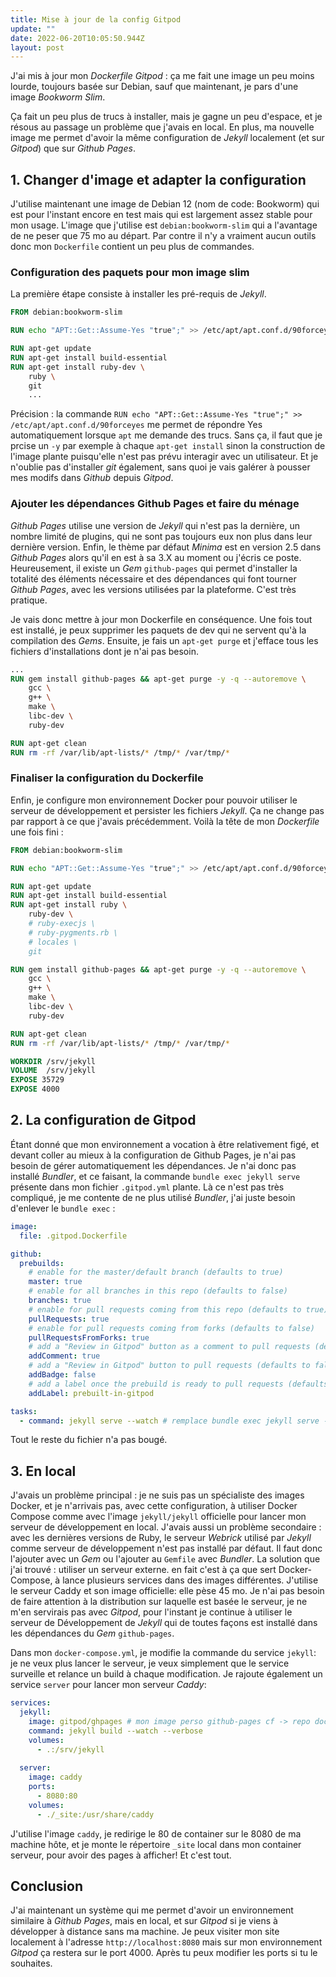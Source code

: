 ```yaml
---
title: Mise à jour de la config Gitpod
update: ""
date: 2022-06-20T10:05:50.944Z
layout: post
---
```

J'ai mis à jour mon *Dockerfile Gitpod* : ça me fait une image un peu moins lourde, toujours basée sur Debian, sauf que maintenant, je pars d'une image *Bookworm Slim*. 

Ça fait un peu plus de trucs à installer, mais je gagne un peu d'espace, et je résous au passage un problème que j'avais en local. En plus, ma nouvelle image me permet d'avoir la même configuration de *Jekyll* localement (et sur *Gitpod*) que sur *Github Pages*.

## 1. Changer d'image et adapter la configuration

J'utilise maintenant une image de Debian 12 (nom de code: Bookworm) qui est pour l'instant encore en test mais qui est largement assez stable pour mon usage. L'image que j'utilise est `debian:bookworm-slim` qui a l'avantage de ne peser que 75 mo au départ. Par contre il n'y a vraiment aucun outils donc mon `Dockerfile` contient un peu plus de commandes.

### Configuration des paquets pour mon image slim

 La première étape consiste à installer les pré-requis de *Jekyll*.

```dockerfile
FROM debian:bookworm-slim

RUN echo "APT::Get::Assume-Yes "true";" >> /etc/apt/apt.conf.d/90forceyes

RUN apt-get update
RUN apt-get install build-essential
RUN apt-get install ruby-dev \
    ruby \
    git
    ...
```

Précision : la commande `RUN echo "APT::Get::Assume-Yes "true";" >> /etc/apt/apt.conf.d/90forceyes` me permet de répondre Yes automatiquement lorsque `apt` me demande des trucs. Sans ça, il faut que je prcise un `-y` par exemple à chaque `apt-get install` sinon la construction de l'image plante puisqu'elle n'est pas prévu interagir avec un utilisateur. Et je n'oublie pas d'installer *git* également, sans quoi je vais galérer à pousser mes modifs dans *Github* depuis *Gitpod*.

### Ajouter les dépendances Github Pages et faire du ménage

*Github Pages* utilise une version de *Jekyll* qui n'est pas la dernière, un nombre limité de plugins, qui ne sont pas toujours eux non plus dans leur dernière version. Enfin, le thème par défaut *Minima* est en version 2.5 dans *Github Pages* alors qu'il en est à sa 3.X au moment ou j'écris ce poste. Heureusement, il existe un *Gem* `github-pages` qui permet d'installer la totalité des éléments nécessaire et des dépendances qui font tourner *Github Pages*, avec les versions utilisées par la plateforme. C'est très pratique. 

Je vais donc mettre à jour mon Dockerfile en conséquence. Une fois tout est installé, je peux supprimer les paquets de dev qui ne servent qu'à la compilation des *Gems*. Ensuite, je fais un `apt-get purge` et j'efface tous les fichiers d'installations dont je n'ai pas besoin.

```dockerfile
...
RUN gem install github-pages && apt-get purge -y -q --autoremove \
    gcc \
    g++ \
    make \
    libc-dev \
    ruby-dev

RUN apt-get clean
RUN rm -rf /var/lib/apt-lists/* /tmp/* /var/tmp/*
```

### Finaliser la configuration du Dockerfile

Enfin, je configure mon environnement Docker pour pouvoir utiliser le serveur de développement et persister les fichiers *Jekyll*. Ça ne change pas par rapport à ce que j'avais précédemment. Voilà la tête de mon *Dockerfile* une fois fini :

```dockerfile
FROM debian:bookworm-slim

RUN echo "APT::Get::Assume-Yes "true";" >> /etc/apt/apt.conf.d/90forceyes

RUN apt-get update
RUN apt-get install build-essential
RUN apt-get install ruby \
    ruby-dev \
    # ruby-execjs \
    # ruby-pygments.rb \
    # locales \
    git

RUN gem install github-pages && apt-get purge -y -q --autoremove \
    gcc \
    g++ \
    make \
    libc-dev \
    ruby-dev

RUN apt-get clean
RUN rm -rf /var/lib/apt-lists/* /tmp/* /var/tmp/*

WORKDIR /srv/jekyll
VOLUME  /srv/jekyll
EXPOSE 35729
EXPOSE 4000
```

## 2. La configuration de Gitpod

Étant donné que mon environnement a vocation à être relativement figé, et devant coller au mieux à la configuration de Github Pages, je n'ai pas besoin de gérer automatiquement les dépendances. Je n'ai donc pas installé *Bundler*, et ce faisant, la commande `bundle exec jekyll serve` présente dans mon fichier `.gitpod.yml` plante. Là ce n'est pas très compliqué, je me contente de ne plus utilisé *Bundler*, j'ai juste besoin d'enlever le `bundle exec` :

```yaml
image: 
  file: .gitpod.Dockerfile

github:
  prebuilds:
    # enable for the master/default branch (defaults to true)
    master: true
    # enable for all branches in this repo (defaults to false)
    branches: true
    # enable for pull requests coming from this repo (defaults to true)
    pullRequests: true
    # enable for pull requests coming from forks (defaults to false)
    pullRequestsFromForks: true
    # add a "Review in Gitpod" button as a comment to pull requests (defaults to true)
    addComment: true
    # add a "Review in Gitpod" button to pull requests (defaults to false)
    addBadge: false
    # add a label once the prebuild is ready to pull requests (defaults to false)
    addLabel: prebuilt-in-gitpod

tasks:
  - command: jekyll serve --watch # remplace bundle exec jekyll serve --watch
```

Tout le reste du fichier n'a pas bougé.

## 3. En local

J'avais un problème principal : je ne suis pas un spécialiste des images Docker, et je n'arrivais pas, avec cette configuration, à utiliser Docker Compose comme avec l'image `jekyll/jekyll` officielle pour lancer mon serveur de développement en local. J'avais aussi un problème secondaire : avec les dernières versions de Ruby, le serveur *Webrick* utilisé par *Jekyll* comme serveur de développement n'est pas installé par défaut. Il faut donc l'ajouter avec un *Gem* ou l'ajouter au `Gemfile` avec *Bundler*. La solution que j'ai trouvé : utiliser un serveur externe. en fait c'est à ça que sert Docker-Compose, à lance plusieurs services dans des images différentes. J'utilise le serveur Caddy et son image officielle: elle pèse 45 mo. Je n'ai pas besoin de faire attention à la distribution sur laquelle est basée le serveur, je ne m'en servirais pas avec *Gitpod*, pour l'instant je continue à utiliser le serveur de Développement de *Jekyll* qui de toutes façons est installé dans les dépendances du *Gem* `github-pages`. 

Dans mon `docker-compose.yml`, je modifie la commande du service `jekyll`: je ne veux plus lancer le serveur, je veux simplement que le service surveille et relance un build à chaque modification. Je rajoute également un service `server`  pour lancer mon serveur *Caddy*:

```yaml
services:
  jekyll:
    image: gitpod/ghpages # mon image perso github-pages cf -> repo dockerfiles
    command: jekyll build --watch --verbose
    volumes:
      - .:/srv/jekyll
    
  server:
    image: caddy
    ports:
      - 8080:80
    volumes:
      - ./_site:/usr/share/caddy
```



J'utilise l'image `caddy`, je redirige le 80 de container sur le 8080 de ma machine hôte, et je monte le répertoire `_site` local dans mon container serveur, pour avoir des pages à afficher! Et c'est tout. 

## Conclusion

J'ai maintenant un système qui me permet d'avoir un environnement similaire à *Github Pages*, mais en local, et sur *Gitpod* si je viens à développer à distance sans ma machine. Je peux visiter mon site localement à l'adresse `http://localhost:8080` mais sur mon environnement *Gitpod* ça restera sur le port 4000. Après tu peux modifier les ports si tu le souhaites.